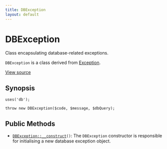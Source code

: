 ```yaml
---
title: DBException
layout: default
---
```


# DBException

Class encapsulating database-related exceptions.

<code>DBException</code> is a class derived from <a href="Exception">Exception</a>.

<a href="http://github.com/nexgenta/eregansu/blob/master/lib/db.php">View source</a>

## Synopsis

<pre><code>uses('db');

throw new DBException($code, $message, $dbQuery);
</code></pre>
## Public Methods

* <code><a href="DBException%3A%3A__construct">DBException::__construct</a>()</code>: The `DBException` constructor is responsible for initialising a new
database exception object.

